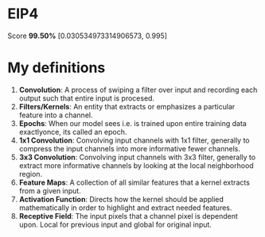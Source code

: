 # EIP4
Score **99.50%**
[0.030534973314906573, 0.995]

# My definitions
1. **Convolution**: A process of swiping a filter over input and recording each output such that entire input is procesed.
2. **Filters/Kernels**: An entity that extracts or emphasizes a particular feature into a channel.
3. **Epochs**: When our model sees i.e. is trained upon entire training data exactlyonce, its called an epoch.
4. **1x1 Convolution**: Convolving input channels with 1x1 filter, generally to compress the input channels into more informative fewer channels.
5. **3x3 Convolution**: Convolving input channels with 3x3 filter, generally to extract more informative channels by looking at the local neighborhood region.
6. **Feature Maps**: A collection of all similar features that a kernel extracts from a given input.
7. **Activation Function**: Directs how the kernel should be applied mathematically in order to highlight and extract needed features.
8. **Receptive Field**: The input pixels that a channel pixel is dependent upon. Local for previous input and global for original input. 
